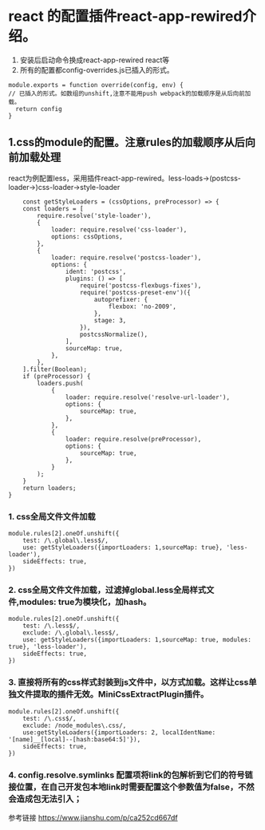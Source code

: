 # react 的配置插件react-app-rewired介绍。
  1. 安装后启动命令换成react-app-rewired react等
  2. 所有的配置都config-overrides.js已插入的形式。
  
    module.exports = function override(config, env) { 
    // 已插入的形式。如数组的unshift,注意不能用push webpack的加载顺序是从后向前加载。
      return config
    }


## 1.css的module的配置。注意rules的加载顺序从后向前加载处理
  react为例配置less，采用插件react-app-rewired。less-loads->(postcss-loader->)css-loader->style-loader

        const getStyleLoaders = (cssOptions, preProcessor) => {
        const loaders = [
            require.resolve('style-loader'),
            {
                loader: require.resolve('css-loader'),
                options: cssOptions,
            },
            {
                loader: require.resolve('postcss-loader'),
                options: {
                    ident: 'postcss',
                    plugins: () => [
                        require('postcss-flexbugs-fixes'),
                        require('postcss-preset-env')({
                            autoprefixer: {
                                flexbox: 'no-2009',
                            },
                            stage: 3,
                        }),
                        postcssNormalize(),
                    ],
                    sourceMap: true,
                },
            },
        ].filter(Boolean);
        if (preProcessor) {
            loaders.push(
                {
                    loader: require.resolve('resolve-url-loader'),
                    options: {
                        sourceMap: true,
                    },
                },
                {
                    loader: require.resolve(preProcessor),
                    options: {
                        sourceMap: true,
                    },
                }
            );
        }
        return loaders;
    }
    
 ### 1. css全局文件文件加载  
 
    module.rules[2].oneOf.unshift({
        test: /\.global\.less$/,
        use: getStyleLoaders({importLoaders: 1,sourceMap: true}, 'less-loader'),
        sideEffects: true,
    })
    
 ### 2. css全局文件文件加载，过滤掉global.less全局样式文件,modules: true为模块化，加hash。
  
    module.rules[2].oneOf.unshift({
        test: /\.less$/,
        exclude: /\.global\.less$/,
        use: getStyleLoaders({importLoaders: 1,sourceMap: true, modules: true}, 'less-loader'),
        sideEffects: true,
    })
    
 ### 3. 直接将所有的css样式封装到js文件中，以<style></style>方式加载。这样让css单独文件提取的插件无效。MiniCssExtractPlugin插件。
 
    module.rules[2].oneOf.unshift({
        test: /\.css$/,
        exclude: /node_modules\.css/,
        use:getStyleLoaders({importLoaders: 2, localIdentName: '[name]__[local]--[hash:base64:5]'}),
        sideEffects: true,
    })

### 4. config.resolve.symlinks 配置项将link的包解析到它们的符号链接位置，在自己开发包本地link时需要配置这个参数值为false，不然会造成包无法引入；
参考链接 https://www.jianshu.com/p/ca252cd667df

